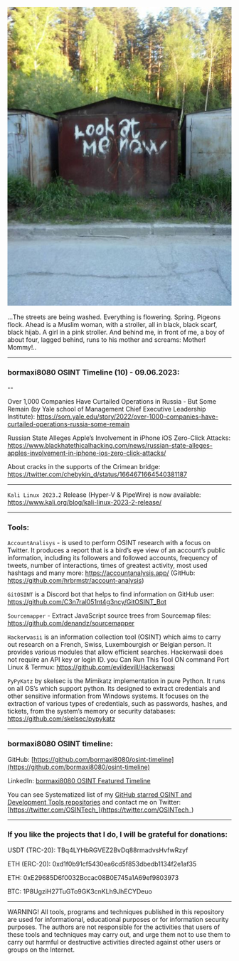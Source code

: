 ![alt text](img/10.jpg)


...The streets are being washed. Everything is flowering. Spring. Pigeons flock. Ahead is a Muslim woman, with a stroller, all in black, black scarf, black hijab. A girl in a pink stroller. And behind me, in front of me, a boy of about four, lagged behind, runs to his mother and screams: Mother! Mommy!..

----
### bormaxi8080 OSINT Timeline (10) - 09.06.2023:

--

Over 1,000 Companies Have Curtailed Operations in Russia - But Some Remain (by Yale school of Management Chief Executive Leadership Institute): https://som.yale.edu/story/2022/over-1000-companies-have-curtailed-operations-russia-some-remain

Russian State Alleges Apple’s Involvement in iPhone iOS Zero-Click Attacks: https://www.blackhatethicalhacking.com/news/russian-state-alleges-apples-involvement-in-iphone-ios-zero-click-attacks/

About cracks in the supports of the Crimean bridge: https://twitter.com/chebykin_d/status/1664671664540381187

----

```Kali Linux 2023.2``` Release (Hyper-V & PipeWire) is now available: https://www.kali.org/blog/kali-linux-2023-2-release/

----

### Tools:

```AccountAnalisys``` - is used to perform OSINT research with a focus on Twitter. It produces a report that is a bird’s eye view of an account’s public information, including its followers and followed accounts, frequency of tweets, number of interactions, times of greatest activity, most used hashtags and many more: https://accountanalysis.app/ (GitHub: https://github.com/hrbrmstr/account-analysis)

```GitOSINT``` is a Discord bot that helps to find information on GitHub user: https://github.com/C3n7ral051nt4g3ncy/GitOSINT_Bot

```Sourcemapper``` - Extract JavaScript source trees from Sourcemap files: https://github.com/denandz/sourcemapper

```Hackerwasii``` is an information collection tool (OSINT) which aims to carry out research on a French, Swiss, Luxembourgish or Belgian person. It provides various modules that allow efficient searches. Hackerwasii does not require an API key or login ID. you Can Run This Tool ON command Port Linux & Termux: https://github.com/evildevill/Hackerwasi

```PyPyKatz``` by skelsec is the Mimikatz implementation in pure Python. It runs on all OS’s which support python. Its designed to extract credentials and other sensitive information from Windows systems. It focuses on the extraction of various types of credentials, such as passwords, hashes, and tickets, from the system’s memory or security databases: https://github.com/skelsec/pypykatz

----
### bormaxi8080 OSINT timeline:

GitHub: [https://github.com/bormaxi8080/osint-timeline](https://github.com/bormaxi8080/osint-timeline)

LinkedIn: [bormaxi8080 OSINT Featured Timeline](https://www.linkedin.com/in/osintech/details/featured/)

You can see Systematized list of my [GitHub starred OSINT and Development Tools repositories](https://github.com/bormaxi8080/github-starred-repos-builder/blob/main/starred_repos.md)
and contact me on Twitter: [https://twitter.com/OSINTech_](https://twitter.com/OSINTech_)

----
### If you like the projects that I do, I will be grateful for donations:

USDT (TRC-20): TBq4LYHbRGVEZ2BvDq88rmadvsHvfwRzyf

ETH (ERC-20): 0xd1f0b91cf5430ea6cd5f853dbedb1134f2e1af35

ETH: 0xE29685D6f0032Bccac08B0E745a1A69ef9803973

BTC: 1P8UgziH27TuGTo9GK3cnKLh9JhECYDeuo

----

WARNING! All tools, programs and techniques published in this repository are used for informational, educational purposes or for information security purposes. The authors are not responsible for the activities that users of these tools and techniques may carry out, and urge them not to use them to carry out harmful or destructive activities directed against other users or groups on the Internet.
